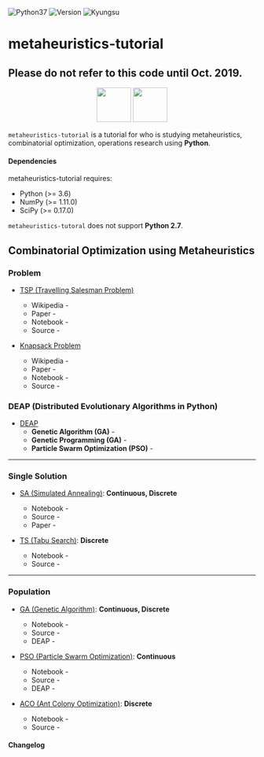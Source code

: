 <img alt="Python37" src="https://img.shields.io/badge/Python-3.7-blue.svg" /> <img alt="Version" src="https://img.shields.io/badge/Version-0.1b-yellow.svg" /> <img alt="Kyungsu" src="https://img.shields.io/badge/Created%20by-Kyungsu-orange.svg?style=flat&colorA=E1523D&colorB=blue" />

# metaheuristics-tutorial

## Please do not refer to this code until Oct. 2019.

<p align="center">
  <img height="70" src="https://repository-images.githubusercontent.com/20035587/2559bd00-9a75-11e9-9686-0697d18522cf" />
  <img height="70" src="https://upload.wikimedia.org/wikipedia/commons/thumb/1/1a/NumPy_logo.svg/2880px-NumPy_logo.svg.png" />
</p>

`metaheuristics-tutorial` is a tutorial for who is studying metaheuristics, combinatorial optimization, operations research using **Python**.

#### Dependencies

metaheuristics-tutorial requires:

* Python (>= 3.6)
* NumPy (>= 1.11.0)
* SciPy (>= 0.17.0)

`metaheuristics-tutoral` does not support **Python 2.7**.

## Combinatorial Optimization using Metaheuristics

### Problem

- [TSP (Travelling Salesman Problem)]()
  - Wikipedia - []()
  - Paper - []()
  - Notebook - []()
  - Source - []()

- [Knapsack Problem]()
  - Wikipedia - []()
  - Paper -  []()
  - Notebook - []()
  - Source - []()

### DEAP (Distributed Evolutionary Algorithms in Python)

- [DEAP]()
  - **Genetic Algorithm (GA)** - []()
  - **Genetic Programming (GA)** - []()
  - **Particle Swarm Optimization (PSO)** - []()

---

### Single Solution

- [SA (Simulated Annealing)](): **Continuous, Discrete**
  - Notebook - []()
  - Source - []()
  - Paper - []()

- [TS (Tabu Search)](): **Discrete**
  - Notebook - []()
  - Source - []()

---

### Population

- [GA (Genetic Algorithm)](): **Continuous, Discrete**
  - Notebook - []()
  - Source - []()
  - DEAP - []()

- [PSO (Particle Swarm Optimization)](): **Continuous**
  - Notebook - []()
  - Source - []()
  - DEAP - []()

- [ACO (Ant Colony Optimization)](): **Discrete**
  - Notebook - []()
  - Source - []()

#### Changelog